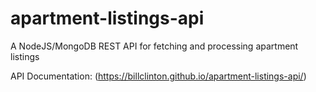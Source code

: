 # apartment-listings-api
A NodeJS/MongoDB REST API for fetching and processing apartment listings 

API Documentation: (https://billclinton.github.io/apartment-listings-api/)
